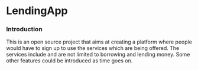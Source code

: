 # LendingApp

### Introduction

This is an open source project that aims at creating a platform where people would have to sign up to use the services which are being offered. The services include and are not limited to borrowing and lending money. Some other features could be introduced as time goes on.
